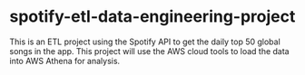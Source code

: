 # spotify-etl-data-engineering-project
This is an ETL project using the Spotify API to get the daily top 50 global songs in the app. This project will use the AWS cloud tools to load the data into AWS Athena for analysis.

